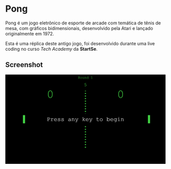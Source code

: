 # Pong

Pong é um jogo eletrônico de esporte de arcade com temática de tênis de mesa, com gráficos bidimensionais, desenvolvido pela Atari e lançado originalmente em 1972.

Esta é uma réplica deste antigo jogo, foi desenvolvido durante uma live coding no curso <i>Tech Academy</i> da <b>StartSe</b>.

## Screenshot

![App Screenshot](src/images/Screenshot_1.png)